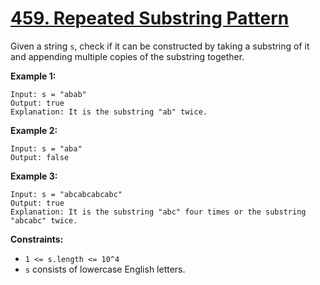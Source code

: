 # [459. Repeated Substring Pattern](https://leetcode.com/problems/repeated-substring-pattern/)

Given a string `s`, check if it can be constructed by taking a substring of it and appending multiple copies of the substring together.

**Example 1:** 

```
Input: s = "abab"
Output: true
Explanation: It is the substring "ab" twice.
```

**Example 2:** 

```
Input: s = "aba"
Output: false
```

**Example 3:** 

```
Input: s = "abcabcabcabc"
Output: true
Explanation: It is the substring "abc" four times or the substring "abcabc" twice.
```

**Constraints:** 

- `1 <= s.length <= 10^4`
- `s` consists of lowercase English letters.
